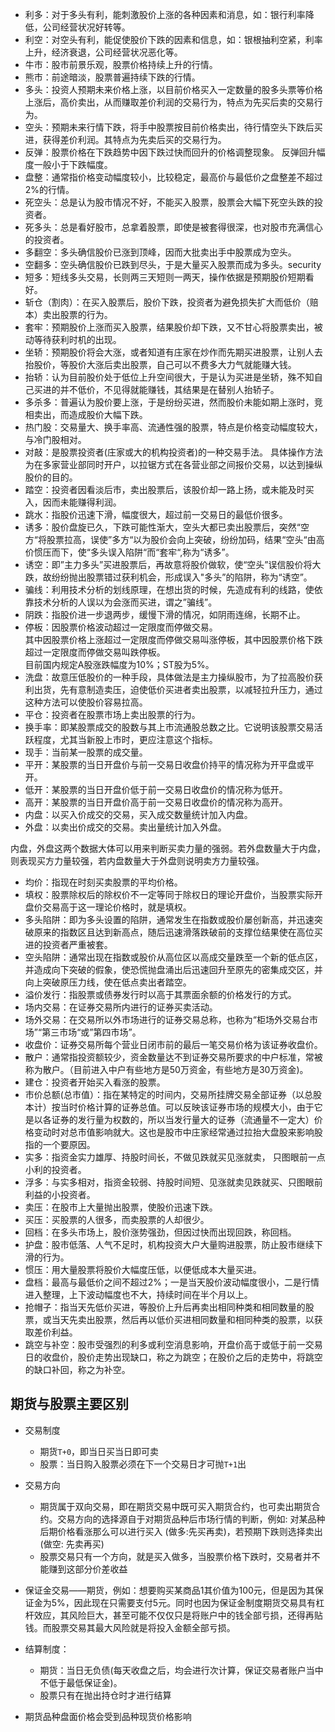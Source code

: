 + 利多：对于多头有利，能刺激股价上涨的各种因素和消息，如：银行利率降低，公司经营状况好转等。
+ 利空：对空头有利，能促使股价下跌的因素和信息，如：银根抽利空紧，利率上升，经济衰退，公司经营状况恶化等。
+ 牛市：股市前景乐观，股票价格持续上升的行情。
+ 熊市：前途暗淡，股票普遍持续下跌的行情。
+ 多头：投资人预期未来价格上涨，以目前价格买入一定数量的股多头票等价格上涨后，高价卖出，从而赚取差价利润的交易行为，特点为先买后卖的交易行为。
+ 空头：预期未来行情下跌，将手中股票按目前价格卖出，待行情空头下跌后买进，获得差价利润。其特点为先卖后买的交易行为。
+ 反弹：股票价格在下跌趋势中因下跌过快而回升的价格调整现象。 反弹回升幅度一般小于下跌幅度。
+ 盘整：通常指价格变动幅度较小，比较稳定，最高价与最低价之盘整差不超过2%的行情。
+ 死空头：总是认为股市情况不好，不能买入股票，股票会大幅下死空头跌的投资者。
+ 死多头：总是看好股市，总拿着股票，即使是被套得很深，也对股市充满信心的投资者。
+ 多翻空：多头确信股价已涨到顶峰，因而大批卖出手中股票成为空头。
+ 空翻多：空头确信股价已跌到尽头，于是大量买入股票而成为多头。security
+ 短多：短线多头交易，长则两三天短则一两天，操作依据是预期股价短期看好。
+ 斩仓（割肉）：在买入股票后，股价下跌，投资者为避免损失扩大而低价（赔本）卖出股票的行为。
+ 套牢：预期股价上涨而买入股票，结果股价却下跌，又不甘心将股票卖出，被动等待获利时机的出现。
+ 坐轿：预期股价将会大涨，或者知道有庄家在炒作而先期买进股票，让别人去抬股价，等股价大涨后卖出股票，自己可以不费多大力气就能赚大钱。
+ 抬轿：认为目前股价处于低位上升空间很大，于是认为买进是坐轿，殊不知自己买进的并不低价，不见得就能赚钱，其结果是在替别人抬轿子。
+ 多杀多：普遍认为股价要上涨，于是纷纷买进，然而股价未能如期上涨时，竞相卖出，而造成股价大幅下跌。
+ 热门股：交易量大、换手率高、流通性强的股票，特点是价格变动幅度较大，与冷门股相对。
+ 对敲：是股票投资者(庄家或大的机构投资者)的一种交易手法。 具体操作方法为在多家营业部同时开户，以拉锯方式在各营业部之间报价交易，以达到操纵股价的目的。 
+ 踏空：投资者因看淡后市，卖出股票后，该股价却一路上扬，或未能及时买入，因而未能赚得利润。
+ 跳水：指股价迅速下滑，幅度很大，超过前一交易日的最低价很多。
+ 诱多：股价盘旋已久，下跌可能性渐大，空头大都已卖出股票后，突然“空方“将股票拉高，误使”多方“以为股价会向上突破，纷纷加码，结果“空头“由高价惯压而下，使“多头误入陷阱“而“套牢“,称为“诱多”。
+ 诱空：即”主力多头”买进股票后，再故意将股价做软，使“空头”误信股价将大跌，故纷纷抛出股票错过获利机会，形成误入"多头”的陷阱，称为“诱空”。
+ 骗线：利用技术分析的划线原理，在想出货的时候，先造成有利的线路，使依靠技术分析的人误以为会涨而买进，谓之”骗线”。
+ 阴跌：指股价进一步退两步，缓慢下滑的情况，如阴雨连绵，长期不止。
+ 停板：因股票价格波动超过一定限度而停做交易。  
	其中因股票价格上涨超过一定限度而停做交易叫涨停板，其中因股票价格下跌超过一定限度而停做交易叫跌停板。  
	目前国内规定A股涨跌幅度为10%；ST股为5%。
+ 洗盘：故意压低股价的一种手段，具体做法是主力操纵股市，为了拉高股价获利出货，先有意制造卖压，迫使低价买进者卖出股票，以减轻拉升压力，通过这种方法可以使股价容易拉高。
+ 平仓：投资者在股票市场上卖出股票的行为。
+ 换手率：即某股票成交的股数与其上市流通股总数之比。它说明该股票交易活跃程度，尤其当新股上市时，更应注意这个指标。
+ 现手：当前某一股票的成交量。
+ 平开：某股票的当日开盘价与前一交易日收盘价持平的情况称为开平盘或平开。
+ 低开：某股票的当日开盘价低于前一交易日收盘价的情况称为低开。
+ 高开：某股票的当日开盘价高于前一交易日收盘价的情况称为高开。
+ 内盘：以买入价成交的交易，买入成交数量统计加入内盘。
+ 外盘：以卖出价成交的交易。卖出量统计加入外盘。

内盘，外盘这两个数据大体可以用来判断买卖力量的强弱。若外盘数量大于内盘，则表现买方力量较强，若内盘数量大于外盘则说明卖方力量较强。

+ 均价：指现在时刻买卖股票的平均价格。
+ 填权：股票除权后的除权价不一定等同于除权日的理论开盘价，当股票实际开盘价交易高于这一理论价格时，就是填权。
+ 多头陷阱：即为多头设置的陷阱，通常发生在指数或股价屡创新高，并迅速突破原来的指数区且达到新高点，随后迅速滑落跌破前的支撑位结果使在高位买进的投资者严重被套。
+ 空头陷阱：通常出现在指数或股价从高位区以高成交量跌至一个新的低点区，并造成向下突破的假象，使恐慌抛盘涌出后迅速回升至原先的密集成交区，并向上突破原压力线，使在低点卖出者踏空。
+ 溢价发行：指股票或债券发行时以高于其票面余额的价格发行的方式。
+ 场内交易：在证券交易所内进行的证券买卖活动。
+ 场外交易：在交易所以外市场进行的证券交易总称，也称为“柜场外交易台市场”“第三市场“或”第四市场”。
+ 收盘价：证券交易所每个营业日闭市前的最后一笔交易价格为该证券收盘价。
+ 散户：通常指投资额较少，资金数量达不到证券交易所要求的中户标准，常被称为散户。（目前进入中户有些地方是50万资金，有些地方是30万资金)。
+ 建仓：投资者开始买入看涨的股票。
+ 市价总额(总市值）：指在某特定的时间内，交易所挂牌交易全部证券（以总股本计）按当时价格计算的证券总值。可以反映该证券市场的规模大小，由于它是以各证券的发行量为权数的，所以当发行量大的证券（流通量不一定大）价格变动时对总市值影响就大。这也是股市中庄家经常通过拉抬大盘股来影响股指的一个要原因。
+ 实多：指资金实力雄厚、持股时间长，不做见跌就买见涨就卖， 只图眼前一点小利的投资者。
+ 浮多：与实多相对，指资金较弱、持股时间短、见涨就卖见跌就买、只图眼前利益的小投资者。
+ 卖压：在股市上大量抛出股票，使股价迅速下跌。
+ 买压：买股票的人很多，而卖股票的人却很少。
+ 回档：在多头市场上，股价涨势强劲，但因过快而出现回跌，称回档。
+ 护盘：股市低落、人气不足时，机构投资大户大量购进股票，防止股市继续下滑的行为。
+ 惯压：用大量股票将股价大幅度压低，以便低成本大量买进。
+ 盘档：最高与最低价之间不超过2%；一是当天股价波动幅度很小，二是行情进入整理，上下波动幅度也不大，持续时间在半个月以上。
+ 抢帽子：指当天先低价买进，等股价上升后再卖出相同种类和相同数量的股票，或当天先卖出股票，然后再以低价买进相同数量和相同种类的股票，以获取差价利益。
+ 跳空与补空：股市受强烈的利多或利空消息影响，开盘价高于或低于前一交易日的收盘价，股价走势出现缺口，称之为跳空；在股价之后的走势中，将跳空的缺口补回，称之为补空。

## 期货与股票主要区别

+ 交易制度

	+ 期货`T+0`，即当日买当日即可卖
	+ 股票：当日购入股票必须在下一个交易日才可抛`T+1`出

+ 交易方向
	+ 期货属于双向交易，即在期货交易中既可买入期货合约，也可卖出期货合约。交易方向的选择源自于对期货品种后市场行情的判断，例如: 对某品种后期价格看涨那么可以进行买入 (做多:先买再卖)，若预期下跌则选择卖出(做空: 先卖再买)
	+ 股票交易只有一个方向，就是买入做多，当股票价格下跌时，交易者并不能赚到这部分价差收益

+ 保证金交易——期货，例如：想要购买某商品1其价值为100元，但是因为其保证金为5%，因此现在只需要支付5元。同时也因为保证金制度期货交易具有杠杆效应，其风险巨大，甚至可能不仅仅只是将账户中的钱全部亏损，还得再贴钱。而股票交易其最大风险就是将投入金额全部亏损。

+ 结算制度：
	+ 期货：当日无负债(每天收盘之后，均会进行次计算，保证交易者账户当中不低于最低保证金)。
	+ 股票只有在抛出持仓时才进行结算

+ 期货品种盘面价格会受到品种现货价格影响